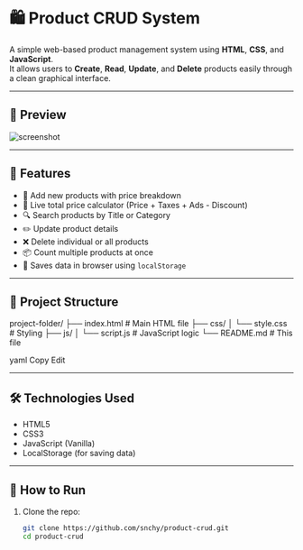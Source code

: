 # 🛍️ Product CRUD System

A simple web-based product management system using **HTML**, **CSS**, and **JavaScript**.  
It allows users to **Create**, **Read**, **Update**, and **Delete** products easily through a clean graphical interface.

---

## 📸 Preview

![screenshot](https://via.placeholder.com/800x400.png?text=Product+CRUD+System+Screenshot)

---

## 🚀 Features

- 📝 Add new products with price breakdown
- 🧮 Live total price calculator (Price + Taxes + Ads - Discount)
- 🔍 Search products by Title or Category
- ✏️ Update product details
- ❌ Delete individual or all products
- 📦 Count multiple products at once
- 💾 Saves data in browser using `localStorage`

---

## 📁 Project Structure

project-folder/
├── index.html # Main HTML file
├── css/
│ └── style.css # Styling
├── js/
│ └── script.js # JavaScript logic
└── README.md # This file

yaml
Copy
Edit

---

## 🛠️ Technologies Used

- HTML5
- CSS3
- JavaScript (Vanilla)
- LocalStorage (for saving data)

---

## 🚀 How to Run

1. Clone the repo:
   ```bash
   git clone https://github.com/snchy/product-crud.git
   cd product-crud
